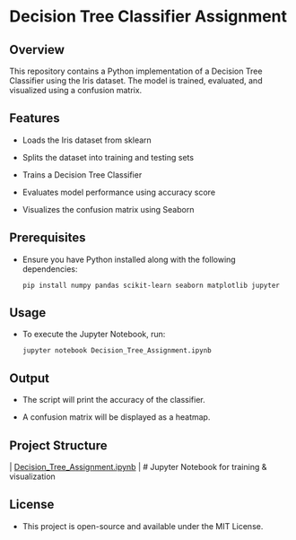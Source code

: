 # Decision Tree Classifier Assignment

## Overview

This repository contains a Python implementation of a Decision Tree Classifier using the Iris dataset. The model is trained, evaluated, and visualized using a confusion matrix.

## Features

- Loads the Iris dataset from sklearn

- Splits the dataset into training and testing sets

- Trains a Decision Tree Classifier

- Evaluates model performance using accuracy score

- Visualizes the confusion matrix using Seaborn

## Prerequisites

- Ensure you have Python installed along with the following dependencies:

   ` pip install numpy pandas scikit-learn seaborn matplotlib jupyter `

## Usage

- To execute the Jupyter Notebook, run:

   ` jupyter notebook Decision_Tree_Assignment.ipynb `


## Output

- The script will print the accuracy of the classifier.

- A confusion matrix will be displayed as a heatmap.

## Project Structure

| [Decision_Tree_Assignment.ipynb](https://github.com/jaytamkhane/Decision-Tree/blob/main/Decision_Tree_Assignment.ipynb) | # Jupyter Notebook for training & visualization

## License

- This project is open-source and available under the MIT License.
